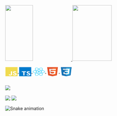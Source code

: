  <a href="https://beacons.ai/Iudhyy">
  <img width="42%" height="180em" src="https://github-readme-stats.vercel.app/api?username=Iudhyy&show_icons=true&theme=radical&include_all_commits=true&count_private=true"/>
  <img width="50%" height="180em" src="https://github-readme-stats.vercel.app/api/top-langs/?username=Iudhyy&layout=compact&langs_count=16&theme=gruvbox"/>
</div>
  
<div style="display: inline_block"><br>
  <img align="center" alt="Rafa-Js" height="30" width="40" src="https://raw.githubusercontent.com/devicons/devicon/master/icons/javascript/javascript-plain.svg">
  <img align="center" alt="Rafa-Ts" height="30" width="40" src="https://raw.githubusercontent.com/devicons/devicon/master/icons/typescript/typescript-plain.svg">
  <img align="center" alt="Iudhy-React" height="30" width="40" src="https://raw.githubusercontent.com/devicons/devicon/master/icons/react/react-original.svg">
  <img align="center" alt="Iudhy-HTML" height="30" width="40" src="https://raw.githubusercontent.com/devicons/devicon/master/icons/html5/html5-original.svg">
  <img align="center" alt="Iudhy-CSS" height="30" width="40" src="https://raw.githubusercontent.com/devicons/devicon/master/icons/css3/css3-original.svg" 
</div>
  
##
  
<div>
  
  <a href="https://instagram.com/iudhy_" target="_blank"><img src="https://img.shields.io/badge/-Instagram-%23E4405F?style=for-the-badge&logo=instagram&logoColor=white" target="_blank"></a>
 
 <a href="https://discord.gg/G9GPg5SA75" target="_blank"><img src="https://img.shields.io/badge/Discord-7289DA?style=for-the-badge&logo=discord&logoColor=white" target="_blank"></a> 
  <a href = "iudhyrodrigues0@gmail.com"><img src="https://img.shields.io/badge/Gmail-D14836?style=for-the-badge&logo=gmail&logoColor=white" target="_blank"></a>
     
</div>

![Snake animation](https://github.com/Iudhyy/Iudhyy/blob/output/github-contribution-grid-snake.svg)

